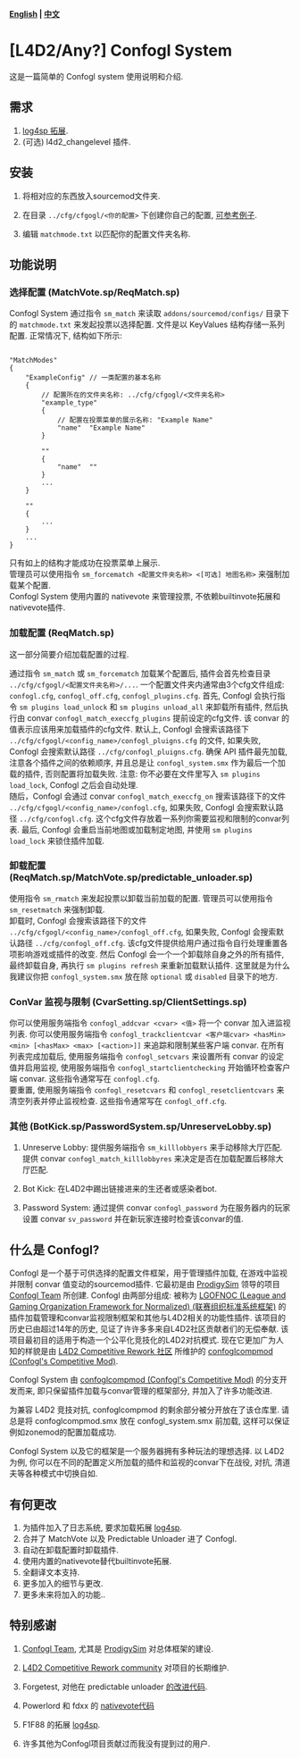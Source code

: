 **[English](./source/confogl_system/README-en.md) | [中文](./source/confogl_system/README-cn.md)**

# [L4D2/Any?] Confogl System

这是一篇简单的 Confogl system 使用说明和介绍.  

## 需求

1. [log4sp 拓展](https://github.com/F1F88/sm-ext-log4sp).
2. (可选) l4d2_changelevel 插件.

## 安装

1. 将相对应的东西放入sourcemod文件夹.  

2. 在目录 `../cfg/cfgogl/<你的配置>` 下创建你自己的配置, [可参考例子](./source/confogl_system/cfg_template/).

3. 编辑 `matchmode.txt` 以匹配你的配置文件夹名称.

## 功能说明

### 选择配置 (MatchVote.sp/ReqMatch.sp)

Confogl System 通过指令 `sm_match` 来读取 `addons/sourcemod/configs/` 目录下的 `matchmode.txt` 来发起投票以选择配置. 文件是以 KeyValues 结构存储一系列配置. 正常情况下, 结构如下所示:  

```

"MatchModes"
{
    "ExampleConfig" // 一类配置的基本名称
    {
        // 配置所在的文件夹名称: ../cfg/cfgogl/<文件夹名称>
        "example_type"  
        {
            // 配置在投票菜单的展示名称: "Example Name"
            "name"  "Example Name"
        }

        ""
        {
            "name"  ""
        }
        ...
    }

    ""
    {
        ...
    }
    ...
}
```  

只有如上的结构才能成功在投票菜单上展示.  
管理员可以使用指令 `sm_forcematch <配置文件夹名称> <[可选] 地图名称>` 来强制加载某个配置.  
Confogl System 使用内置的 nativevote 来管理投票, 不依赖builtinvote拓展和nativevote插件.

### 加载配置 (ReqMatch.sp)

这一部分简要介绍加载配置的过程.  

通过指令 `sm_match` 或 `sm_forcematch` 加载某个配置后, 插件会首先检查目录 `../cfg/cfgogl/<配置文件夹名称>/...`. 一个配置文件夹内通常由3个cfg文件组成: `confogl.cfg`, `confogl_off.cfg`, `confogl_plugins.cfg`. 首先, Confogl 会执行指令 `sm plugins load_unlock` 和 `sm plugins unload_all` 来卸载所有插件, 然后执行由 convar `confogl_match_execcfg_plugins` 提前设定的cfg文件. 该 convar 的值表示应该用来加载插件的cfg文件. 默认上, Confogl 会搜索该路径下 `../cfg/cfgogl/<config_name>/confogl_pluigns.cfg` 的文件, 如果失败, Confogl 会搜索默认路径 `../cfg/confogl_pluigns.cfg`. 确保 API 插件最先加载, 注意各个插件之间的依赖顺序, 并且总是让 `confogl_system.smx` 作为最后一个加载的插件, 否则配置将加载失败. 注意: 你不必要在文件里写入 `sm plugins load_lock`, Confogl 之后会自动处理.  
随后，Confogl 会通过 convar `confogl_match_execcfg_on` 搜索该路径下的文件 `../cfg/cfgogl/<config_name>/confogl.cfg`, 如果失败, Confogl 会搜索默认路径 `../cfg/confogl.cfg`. 这个cfg文件存放着一系列你需要监视和限制的convar列表. 
最后, Confogl 会重启当前地图或加载制定地图, 并使用 `sm plugins load_lock` 来锁住插件加载.

### 卸载配置 (ReqMatch.sp/MatchVote.sp/predictable_unloader.sp)

使用指令 `sm_rmatch` 来发起投票以卸载当前加载的配置. 管理员可以使用指令`sm_resetmatch` 来强制卸载.  
卸载时, Confogl 会搜索该路径下的文件 `../cfg/cfgogl/<config_name>/confogl_off.cfg`, 如果失败, Confogl 会搜索默认路径 `../cfg/confogl_off.cfg`. 该cfg文件提供给用户通过指令自行处理重置各项影响游戏或插件的改变. 然后 Confogl 会一个一个卸载除自身之外的所有插件, 最终卸载自身, 再执行 `sm plugins refresh` 来重新加载默认插件. 这里就是为什么我建议你把 `confogl_system.smx` 放在除 `optional` 或 `disabled` 目录下的地方.

### ConVar 监视与限制 (CvarSetting.sp/ClientSettings.sp)

你可以使用服务端指令 `confogl_addcvar <cvar> <值>` 将一个 convar 加入进监视列表. 你可以使用服务端指令 `confogl_trackclientcvar <客户端cvar> <hasMin> <min> [<hasMax> <max> [<action>]]` 来追踪和限制某些客户端 convar. 在所有列表完成加载后, 使用服务端指令 `confogl_setcvars` 来设置所有 convar 的设定值并启用监视, 使用服务端指令 `confogl_startclientchecking` 开始循环检查客户端 convar. 这些指令通常写在 `confogl.cfg`.  
要重置, 使用服务端指令 `confogl_resetcvars` 和 `confogl_resetclientcvars` 来清空列表并停止监视检查. 这些指令通常写在 `confogl_off.cfg`.

### 其他 (BotKick.sp/PasswordSystem.sp/UnreserveLobby.sp)

1. Unreserve Lobby: 提供服务端指令 `sm_killlobbyers` 来手动移除大厅匹配. 提供 convar `confogl_match_killlobbyres` 来决定是否在加载配置后移除大厅匹配.

2. Bot Kick: 在L4D2中踢出链接进来的生还者或感染者bot.

3. Password System: 通过提供 convar `confogl_password` 为在服务器内的玩家设置 convar `sv_password` 并在新玩家连接时检查该convar的值.

## 什么是 Confogl?

Confogl 是一个基于可供选择的配置文件框架，用于管理插件加载, 在游戏中监视并限制 convar 值变动的sourcemod插件. 它最初是由 [ProdigySim](https://github.com/ProdigySim) 领导的项目 [Confogl Team](https://github.com/ConfoglTeam) 所创建. Confogl 由两部分组成: 被称为 [LGOFNOC (League and Gaming Organization Framework for Normalized) (联赛组织标准系统框架)](https://github.com/ConfoglTeam/LGOFNOC) 的插件加载管理和convar监视限制框架和其他与L4D2相关的功能性插件. 该项目的历史已由超过14年的历史, 见证了许许多多来自L4D2社区贡献者们的无偿奉献. 该项目最初目的适用于构造一个公平化竞技化的L4D2对抗模式. 现在它更加广为人知的样貌是由 [L4D2 Competitive Rework 社区](https://github.com/SirPlease/L4D2-Competitive-Rework) 所维护的 [confoglcompmod (Confogl's Competitive Mod)](https://github.com/SirPlease/L4D2-Competitive-Rework/blob/master/addons/sourcemod/scripting/confoglcompmod.sp).  

Confogl System 由 [confoglcompmod (Confogl's Competitive Mod)](https://github.com/SirPlease/L4D2-Competitive-Rework/blob/master/addons/sourcemod/scripting/confoglcompmod.sp) 的分支开发而来, 即只保留插件加载与convar管理的框架部分, 并加入了许多功能改进.  

为兼容 L4D2 竞技对抗, confoglcompmod 的剩余部分被分开放在了该仓库里. 请总是将 confoglcompmod.smx 放在 confogl_system.smx 前加载, 这样可以保证例如zonemod的配置加载成功.  

Confogl System 以及它的框架是一个服务器拥有多种玩法的理想选择. 以 L4D2 为例, 你可以在不同的配置定义所加载的插件和监视的convar下在战役, 对抗, 清道夫等各种模式中切换自如.

## 有何更改

1. 为插件加入了日志系统, 要求加载拓展 [log4sp](https://github.com/F1F88/sm-ext-log4sp).
2. 合并了 MatchVote 以及 Predictable Unloader 进了 Confogl.
3. 自动在卸载配置时卸载插件.
4. 使用内置的nativevote替代builtinvote拓展.
5. 全翻译文本支持.
6. 更多加入的细节与更改.
7. 更多未来将加入的功能..

## 特别感谢

1. [Confogl Team](https://github.com/ConfoglTeam), 尤其是 [ProdigySim](https://github.com/ProdigySim) 对总体框架的建设.

2. [L4D2 Competitive Rework community](https://github.com/SirPlease/L4D2-Competitive-Rework) 对项目的长期维护.

3. Forgetest, 对他在 predictable unloader [的改进代码](https://github.com/Target5150/MoYu_Server_Stupid_Plugins/tree/master/The%20Last%20Stand/predictable_unloader).

4. Powerlord 和 fdxx 的 [nativevote代码](https://github.com/fdxx/l4d2_nativevote)

5. F1F88 的拓展 [log4sp](https://github.com/F1F88/sm-ext-log4sp).

6. 许多其他为Confogl项目贡献过而我没有提到过的用户.